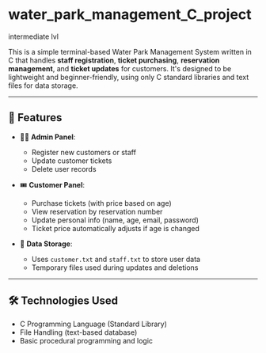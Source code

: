 # water_park_management_C_project
intermediate lvl

This is a simple terminal-based Water Park Management System written in C that handles **staff registration**, **ticket purchasing**, **reservation management**, and **ticket updates** for customers. It's designed to be lightweight and beginner-friendly, using only C standard libraries and text files for data storage.

---

## 🚀 Features

- 👩‍💼 **Admin Panel**:
  - Register new customers or staff
  - Update customer tickets
  - Delete user records

- 🎟️ **Customer Panel**:
  - Purchase tickets (with price based on age)
  - View reservation by reservation number
  - Update personal info (name, age, email, password)
  - Ticket price automatically adjusts if age is changed

- 💾 **Data Storage**:
  - Uses `customer.txt` and `staff.txt` to store user data
  - Temporary files used during updates and deletions

---

## 🛠️ Technologies Used

- C Programming Language (Standard Library)
- File Handling (text-based database)
- Basic procedural programming and logic

